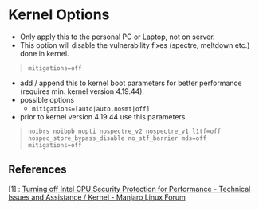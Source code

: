 # Kernel Options

- Only apply this to the personal PC or Laptop, not on server.
- This option will disable the vulnerability fixes (spectre, meltdown etc.) done in kernel.

> `mitigations=off`

- add / append this to kernel boot parameters for better performance (requires min. kernel version 4.19.44).
- possible options
    - `mitigations=[auto|auto,nosmt|off]`
- prior to kernel version 4.19.44 use this parameters
> `noibrs noibpb nopti nospectre_v2 nospectre_v1 l1tf=off nospec_store_bypass_disable no_stf_barrier mds=off mitigations=off`

## References
[1] : [Turning off Intel CPU Security Protection for Performance - Technical Issues and Assistance / Kernel - Manjaro Linux Forum](https://forum.manjaro.org/t/turning-off-intel-cpu-security-protection-for-performance/87866/4)
